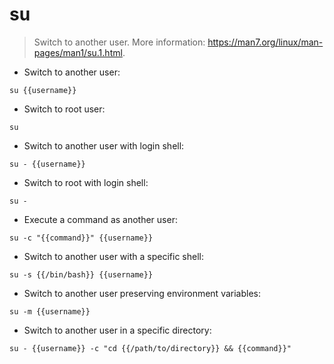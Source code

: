 # su

> Switch to another user.
> More information: <https://man7.org/linux/man-pages/man1/su.1.html>.

- Switch to another user:

`su {{username}}`

- Switch to root user:

`su`

- Switch to another user with login shell:

`su - {{username}}`

- Switch to root with login shell:

`su -`

- Execute a command as another user:

`su -c "{{command}}" {{username}}`

- Switch to another user with a specific shell:

`su -s {{/bin/bash}} {{username}}`

- Switch to another user preserving environment variables:

`su -m {{username}}`

- Switch to another user in a specific directory:

`su - {{username}} -c "cd {{/path/to/directory}} && {{command}}"`